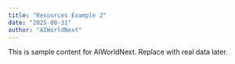 ```yaml
---
title: "Resources Example 2"
date: "2025-08-31"
author: "AIWorldNext"
---
```

This is sample content for AIWorldNext. Replace with real data later.
